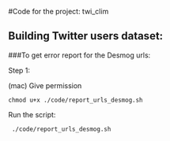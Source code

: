 #Code for the project: twi_clim

## Building Twitter users dataset:

###To get error report for the Desmog urls:

Step 1:

(mac) Give permission

```
chmod u+x ./code/report_urls_desmog.sh
```

Run the script:

```
 ./code/report_urls_desmog.sh
```
